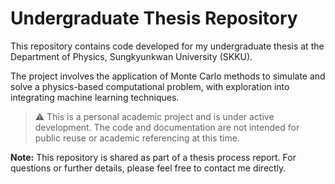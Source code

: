 # Undergraduate Thesis Repository

This repository contains code developed for my undergraduate thesis at the Department of Physics, Sungkyunkwan University (SKKU).

The project involves the application of Monte Carlo methods to simulate and solve a physics-based computational problem, with exploration into integrating machine learning techniques.

> ⚠️ This is a personal academic project and is under active development. The code and documentation are not intended for public reuse or academic referencing at this time.

**Note:** This repository is shared as part of a thesis process report. For questions or further details, please feel free to contact me directly.
